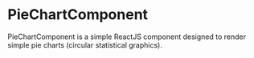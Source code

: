 # PieChartComponent
PieChartComponent is a simple ReactJS component designed to render simple pie charts (circular statistical graphics).

